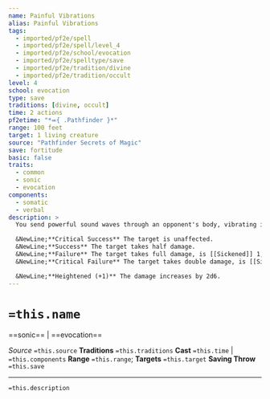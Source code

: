 ```yaml
---
name: Painful Vibrations
alias: Painful Vibrations
tags:
  - imported/pf2e/spell
  - imported/pf2e/spell/level_4
  - imported/pf2e/school/evocation
  - imported/pf2e/spelltype/save
  - imported/pf2e/tradition/divine
  - imported/pf2e/tradition/occult
level: 4
school: evocation
type: save
traditions: [divine, occult]
time: 2 actions
pf2etime: "*⬺{ .Pathfinder }*"
range: 100 feet
target: 1 living creature
source: "Pathfinder Secrets of Magic"
save: fortitude
basic: false
traits:
  - common
  - sonic
  - evocation
components:
  - somatic
  - verbal
description: >
  You send powerful sound waves through an opponent's body, vibrating its bones and internal organs painfully. The creature takes 8d6 sonic damage and must attempt a Fortitude save.

  &NewLine;**Critical Success** The target is unaffected.
  &NewLine;**Success** The target takes half damage.
  &NewLine;**Failure** The target takes full damage, is [[Sickened]] 1, and is [[Deafened]] for 1 round.
  &NewLine;**Critical Failure** The target takes double damage, is [[Sickened]] 2, and is deafened for 1 minute.

  &NewLine;**Heightened (+1)** The damage increases by 2d6.
---
```

# `=this.name`
==sonic== | ==evocation==

*Source* `=this.source`
**Traditions** `=this.traditions`
**Cast** `=this.time` | `=this.components`
**Range** `=this.range`; **Targets** `=this.target`
**Saving Throw** `=this.save`

***
`=this.description`